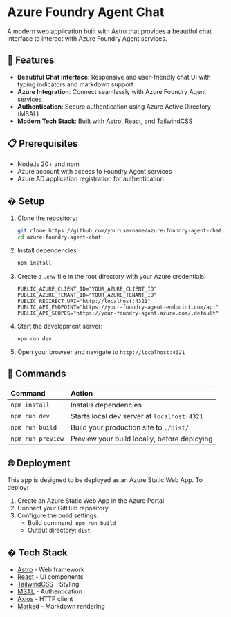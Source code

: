 # Azure Foundry Agent Chat

A modern web application built with Astro that provides a beautiful chat interface to interact with Azure Foundry Agent services.

## 🚀 Features

- **Beautiful Chat Interface**: Responsive and user-friendly chat UI with typing indicators and markdown support
- **Azure Integration**: Connect seamlessly with Azure Foundry Agent services
- **Authentication**: Secure authentication using Azure Active Directory (MSAL)
- **Modern Tech Stack**: Built with Astro, React, and TailwindCSS

## 📋 Prerequisites

- Node.js 20+ and npm
- Azure account with access to Foundry Agent services
- Azure AD application registration for authentication

## � Setup

1. Clone the repository:
   ```bash
   git clone https://github.com/yourusername/azure-foundry-agent-chat.git
   cd azure-foundry-agent-chat
   ```

2. Install dependencies:
   ```bash
   npm install
   ```

3. Create a `.env` file in the root directory with your Azure credentials:
   ```
   PUBLIC_AZURE_CLIENT_ID="YOUR_AZURE_CLIENT_ID"
   PUBLIC_AZURE_TENANT_ID="YOUR_AZURE_TENANT_ID"
   PUBLIC_REDIRECT_URI="http://localhost:4321"
   PUBLIC_API_ENDPOINT="https://your-foundry-agent-endpoint.com/api"
   PUBLIC_API_SCOPES="https://your-foundry-agent.azure.com/.default"
   ```

4. Start the development server:
   ```bash
   npm run dev
   ```

5. Open your browser and navigate to `http://localhost:4321`

## 🧞 Commands

| Command                   | Action                                           |
| :------------------------ | :----------------------------------------------- |
| `npm install`             | Installs dependencies                            |
| `npm run dev`             | Starts local dev server at `localhost:4321`      |
| `npm run build`           | Build your production site to `./dist/`          |
| `npm run preview`         | Preview your build locally, before deploying     |

## 🌐 Deployment

This app is designed to be deployed as an Azure Static Web App. To deploy:

1. Create an Azure Static Web App in the Azure Portal
2. Connect your GitHub repository
3. Configure the build settings:
   - Build command: `npm run build`
   - Output directory: `dist`

## � Tech Stack

- [Astro](https://astro.build/) - Web framework
- [React](https://reactjs.org/) - UI components
- [TailwindCSS](https://tailwindcss.com/) - Styling
- [MSAL](https://github.com/AzureAD/microsoft-authentication-library-for-js) - Authentication
- [Axios](https://axios-http.com/) - HTTP client
- [Marked](https://marked.js.org/) - Markdown rendering
